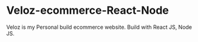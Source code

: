 # Veloz-ecommerce-React-Node
Veloz is my Personal build ecommerce website. Build with React JS, Node JS.
